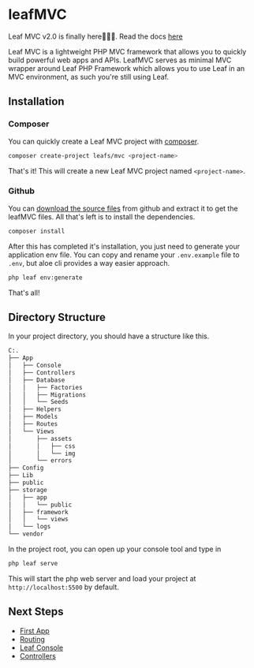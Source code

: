 # leafMVC

<p class="alert -info">
  Leaf MVC v2.0 is finally here🎉🎉🎉. Read the docs <a href="/#/leaf-mvc/v/2.0/">here</a>
</p>

Leaf MVC is a lightweight PHP MVC framework that allows you to quickly build powerful web apps and APIs. LeafMVC serves as minimal MVC wrapper around Leaf PHP Framework which allows you to use Leaf in an MVC environment, as such you're still using Leaf.

## Installation

### Composer

You can quickly create a Leaf MVC project with [composer](https://getcomposer.org).

```bash
composer create-project leafs/mvc <project-name>
```

That's it! This will create a new Leaf MVC project named `<project-name>`.

### Github

You can [download the source files](https://github.com/leafsphp/leafMVC/archive/v2.0.zip) from github and  extract it to get the leafMVC files. All that's left is to install the dependencies.

```sh
composer install
```

After this has completed it's installation, you just need to generate your application env file. You can copy and rename your `.env.example` file to `.env`, but aloe cli provides a way easier approach.

```sh
php leaf env:generate
```

That's all!

## Directory Structure

In your project directory, you should have a structure like this.

```bash
C:.
├── App
│   ├── Console
│   ├── Controllers
│   ├── Database
│   │   ├── Factories
│   │   ├── Migrations
│   │   └── Seeds
│   ├── Helpers
│   ├── Models
│   ├── Routes
│   └── Views
│       ├── assets
│       │   ├── css
│       │   └── img
│       └── errors
├── Config
├── Lib
├── public
├── storage
│   ├── app
│   │   └── public
│   ├── framework
│   │   └── views
│   └── logs
└── vendor
```

In the project root, you can open up your console tool and type in

```bash
php leaf serve
```

This will start the php web server and load your project at `http://localhost:5500` by default.

## Next Steps

- [First App](/leaf-mvc/v/2.0/intro/first-app)
- [Routing](/leaf-mvc/v/2.0/core/routing)
- [Leaf Console](/leaf-mvc/v/2.0/utils/console)
- [Controllers](/leaf-mvc/v/2.0/core/controllers)


